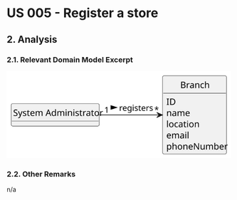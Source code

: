 # US 005 - Register a store

## 2. Analysis

### 2.1. Relevant Domain Model Excerpt 

![Domain Model](svg/US05_DM.svg)

### 2.2. Other Remarks

n/a